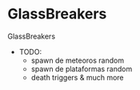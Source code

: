 # GlassBreakers
GlassBreakers


- TODO:
  - spawn de meteoros random
  - spawn de plataformas random
  - death triggers & much more
